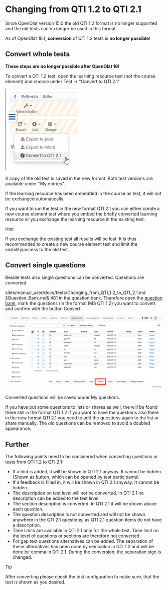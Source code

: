 #  Changing from QTI 1.2 to QTI 2.1

Since OpenOlat version 15.0 the old QTI 1.2 format is no longer supported and
the old tests can no longer be used in this format.

As of OpenOlat 16.1, **conversion** of QTI 1.2 tests is **no longer
possible**!

## Convert whole tests

 **These steps are no longer possible after OpenOlat 16!**

To convert a QTI 1.2 test, open the learning resource test (not the course
element) and choose under Test → "Convert to QTI 2.1".

![](assets/test12_export.png)

A copy of the old test is saved in the new format. Both test versions are
available under "My entries".

If the learning resource has been embedded in the course as test, it will not
be exchanged automatically.

If you want to run the test in the new format QTI 2.1 you can either create a
new course element test where you embed the briefly converted learning
resource or you exchange the learning resource in the existing test.

Hint

If you exchange the existing test all results will be lost. It is thus
recommended to create a new course element test and limit the
visibility/access to the old test.

## Convert single questions

Beside tests also single questions can be converted. Questions are converted

sites/manual_user/docs/tests/Changing_from_QTI_1.2_to_QTI_2.1.md §Question_Bank.md§ 481
in the question bank. Therefore open the [question bank](Question+Bank.html),
mark the questions (in the format IMS QTI 1.2) you want to convert and confirm
with the button Convert.

![](assets/EN_convert_question.png)

Converted questions will be saved under My questions.

If you have put some questions to lists or shares as well, the will be found
there still in the format QTI 1.2 If you want to have the questions also there
in the new format QTI 2.1 you need to add the questions again to the list or
share manually. The old questions can be removed to avoid a doubled
appearance.

## Further

The following points need to be considered when converting questions or tests
from QTI 1.2 to QTI 2.1:

  * If a hint is added, it will be shown in QTI 2.1 anyway. It cannot be hidden. (Shown as button, which can be opened by test participants)
  * If a feedback is filled in, it will be shown in QTI 2.1 anyway. It cannot be hidden.
  * The description on test level will not be converted. In QTI 2.1 no description can be added to the test level.
  * The section description is converted. In QTI 2.1 it will be shown above each question.
  * The question description is not converted and will not be shown anywhere in the QTI 2.1 questions, as QTI 2.1 question items do not have a description. 
  * Time limits are available in QTI 2.1 only for the whole test. Time limit on the level of questions or sections are therefore not converted. 
  * For gap text questions alternatives can be added. The separation of these alternatives has been done by semicolon in QTI 1.2 and will be done be comma in QTI 2.1. During the conversion, the separation sign is changed.

Tip

After converting please check the test configuration to make sure, that the
test is shown as you desired.

